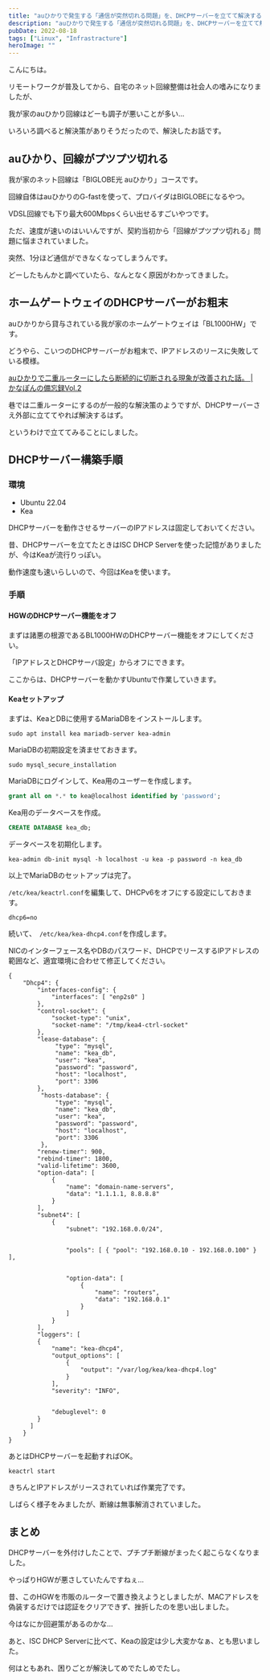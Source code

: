 ```yaml
---
title: "auひかりで発生する「通信が突然切れる問題」を、DHCPサーバーを立てて解決する"
description: "auひかりで発生する「通信が突然切れる問題」を、DHCPサーバーを立てて解決する手順を説明します。"
pubDate: 2022-08-18
tags: ["Linux", "Infrastracture"]
heroImage: ""
---
```


こんにちは。

リモートワークが普及してから、自宅のネット回線整備は社会人の嗜みになりましたが、

我が家のauひかり回線はどーも調子が悪いことが多い...

いろいろ調べると解決策がありそうだったので、解決したお話です。

## auひかり、回線がプツプツ切れる

我が家のネット回線は「BIGLOBE光 auひかり」コースです。

回線自体はauひかりのG-fastを使って、プロバイダはBIGLOBEになるやつ。

VDSL回線でも下り最大600Mbpsくらい出せるすごいやつです。

ただ、速度が速いのはいいんですが、契約当初から「回線がプツプツ切れる」問題に悩まされていました。

突然、1分ほど通信ができなくなってしまうんです。

どーしたもんかと調べていたら、なんとなく原因がわかってきました。

## ホームゲートウェイのDHCPサーバーがお粗末

auひかりから貸与されている我が家のホームゲートウェイは「BL1000HW」です。

どうやら、こいつのDHCPサーバーがお粗末で、IPアドレスのリースに失敗している模様。

[auひかりで二重ルーターにしたら断続的に切断される現象が改善された話。 | かなぽんの備忘録Vol.2](https://www.kanapon.me/archives/539)

巷では二重ルーターにするのが一般的な解決策のようですが、DHCPサーバーさえ外部に立ててやれば解決するはず。

というわけで立ててみることにしました。

## DHCPサーバー構築手順

### 環境

- Ubuntu 22.04
- Kea

DHCPサーバーを動作させるサーバーのIPアドレスは固定しておいてください。

昔、DHCPサーバーを立てたときはISC DHCP Serverを使った記憶がありましたが、今はKeaが流行りっぽい。

動作速度も速いらしいので、今回はKeaを使います。

### 手順

#### HGWのDHCPサーバー機能をオフ

まずは諸悪の根源であるBL1000HWのDHCPサーバー機能をオフにしてください。

「IPアドレスとDHCPサーバ設定」からオフにできます。

ここからは、DHCPサーバーを動かすUbuntuで作業していきます。

#### Keaセットアップ

まずは、KeaとDBに使用するMariaDBをインストールします。

```shell
sudo apt install kea mariadb-server kea-admin
```
 
MariaDBの初期設定を済ませておきます。

```shell
sudo mysql_secure_installation
```

MariaDBにログインして、Kea用のユーザーを作成します。

```sql
grant all on *.* to kea@localhost identified by 'password';
```

Kea用のデータベースを作成。

```sql
CREATE DATABASE kea_db;
```

データベースを初期化します。

```shell
kea-admin db-init mysql -h localhost -u kea -p password -n kea_db
```

以上でMariaDBのセットアップは完了。

`/etc/kea/keactrl.conf`を編集して、DHCPv6をオフにする設定にしておきます。

```
dhcp6=no
```

続いて、　`/etc/kea/kea-dhcp4.conf`を作成します。

NICのインターフェース名やDBのパスワード、DHCPでリースするIPアドレスの範囲など、適宜環境に合わせて修正してください。
 
```
{
    "Dhcp4": {
        "interfaces-config": {
            "interfaces": [ "enp2s0" ]
        },
        "control-socket": {
            "socket-type": "unix",
            "socket-name": "/tmp/kea4-ctrl-socket"
        },
        "lease-database": {
             "type": "mysql",
             "name": "kea_db",
             "user": "kea",
             "password": "password",
             "host": "localhost",
             "port": 3306
        },
         "hosts-database": {
             "type": "mysql",
             "name": "kea_db",
             "user": "kea",
             "password": "password",
             "host": "localhost",
             "port": 3306
         },
        "renew-timer": 900,
        "rebind-timer": 1800,
        "valid-lifetime": 3600,
        "option-data": [
            {
                "name": "domain-name-servers",
                "data": "1.1.1.1, 8.8.8.8"
            }
        ],
        "subnet4": [
            {
                "subnet": "192.168.0.0/24",


                "pools": [ { "pool": "192.168.0.10 - 192.168.0.100" } ],


                "option-data": [
                    {
                        "name": "routers",
                        "data": "192.168.0.1"
                    }
                ]
            }
        ],
        "loggers": [
        {
            "name": "kea-dhcp4",
            "output_options": [
                {
                    "output": "/var/log/kea/kea-dhcp4.log"
                }
            ],
            "severity": "INFO",


            "debuglevel": 0
        }
      ]
    }
}
```

あとはDHCPサーバーを起動すればOK。

```shell
keactrl start
```

きちんとIPアドレスがリースされていれば作業完了です。

しばらく様子をみましたが、断線は無事解消されていました。

## まとめ

DHCPサーバーを外付けしたことで、プチプチ断線がまったく起こらなくなりました。

やっぱりHGWが悪さしていたんですねぇ...

昔、このHGWを市販のルーターで置き換えようとしましたが、MACアドレスを偽装するだけでは認証をクリアできず、挫折したのを思い出しました。

今はなにか回避策があるのかな...

あと、ISC DHCP Serverに比べて、Keaの設定は少し大変かなぁ、とも思いました。

何はともあれ、困りごとが解決してめでたしめでたし。